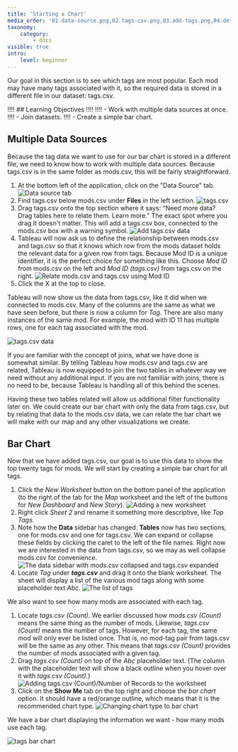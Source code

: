 ```yaml
---
title: 'Starting a Chart'
media_order: '01.data-source.png,02.tags-csv.png,03.add-tags.png,04.define-relationship.png,05.tags-data.png'
taxonomy:
    category:
        - docs
visible: true
intro:
    level: beginner
---
```


Our goal in this section is to see which tags are most popular. Each mod may have many tags associated with it, so the required data is stored in a different file in our dataset: tags.csv.

!!!! ## Learning Objectives
!!!! 
!!!! - Work with multiple data sources at once.
!!!! - Join datasets.
!!!! - Create a simple bar chart.

## Multiple Data Sources

Because the tag data we want to use for our bar chart is stored in a different file, we need to know how to work with multiple data sources. Because tags.csv is in the same folder as mods.csv, this will be fairly straightforward.

1. At the bottom left of the application, click on the "Data Source" tab.
![Data source tab](01.data-source.png)
2. Find tags.csv below mods.csv under **Files** in the left section.
![tags.csv](02.tags-csv.png)
3. Drag tags.csv onto the top section where it says: "Need more data? Drag tables here to relate them. Learn more." The exact spot where you drag it doesn't matter. This will add a tags.csv box, connected to the mods.csv box with a warning symbol.
![Add tags.csv data](03.add-tags.png)
4. Tableau will now ask us to define the relationship between mods.csv and tags.csv so that it knows which row from the mods dataset holds the relevant data for a given row from tags. Because Mod ID is a unique identifier, it is the perfect choice for something like this. Choose _Mod ID_ from mods.csv on the left and _Mod ID (tags.csv)_ from tags.csv on the right.
![Relate mods.csv and tags.csv using Mod ID](04.define-relationships.png)
5. Click the X at the top to close.

Tableau will now show us the data from tags.csv, like it did when we connected to mods.csv. Many of the columns are the same as what we have seen before, but there is now a column for _Tag_. There are also many instances of the same mod. For example, the mod with ID 11 has multiple rows, one for each tag associated with the mod.

![tags.csv data](05.tags-data.png)

If you are familiar with the concept of joins, what we have done is somewhat similar. By telling Tableau how mods.csv and tags.csv are related, Tableau is now equipped to join the two tables in whatever way we need without any additional input. If you are not familiar with joins, there is no need to be, because Tableau is handling all of this behind the scenes.

Having these two tables related will allow us additional filter functionality later on. We could create our bar chart with only the data from tags.csv, but by relating that data to the mods.csv data, we can relate the bar chart we will make with our map and any other visualizations we create.

## Bar Chart

Now that we have added tags.csv, our goal is to use this data to show the top twenty tags for mods. We will start by creating a simple bar chart for all tags.

1. Click the _New Worksheet_ button on the bottom panel of the application (to the right of the tab for the _Map_ worksheet and the left of the buttons for _New Dashboard_ and _New Story_).
![Adding a new worksheet](06.new-worksheet.png)
2. Right click _Sheet 2_ and rename it something more descriptive, like _Top Tags_.
3. Note how the **Data** sidebar has changed. **Tables** now has two sections, one for mods.csv and one for tags.csv. We can expand or collapse these fields by clicking the caret to the left of the file names. Right now we are interested in the data from tags.csv, so we may as well collapse mods.csv for convenience.
![The data sidebar with mods.csv collapsed and tags.csv expanded](07.data-tables.png)
4. Locate _Tag_ under _**tags.csv**_ and drag it onto the blank worksheet. The sheet will display a list of the various mod tags along with some placeholder text _Abc_.
![The list of tags](08.tags-list.png)

We also want to see how many mods are associated with each tag.

1. Locate _tags.csv (Count)_. We earlier discussed how _mods.csv (Count)_ means the same thing as the number of mods. Likewise, _tags.csv (Count)_ means the number of tags. However, for each tag, the same mod will only ever be listed once. That is, no mod-tag pair from tags.csv will be the same as any other. This means that _tags.csv (Count)_ provides the number of mods associated with a given tag.
2. Drag _tags.csv (Count)_ on top of the _Abc_ placeholder text. (The column with the placeholder text will show a black outline when you hover over it with _tags.csv (Count)_.)
![Adding tags.csv (Count)/Number of Records to the worksheet](09.number-of-records.png)
3. Click on the **Show Me** tab on the top right and choose the _bar chart_ option. It should have a red/orange outline, which means that it is the recommended chart type.
![Changing chart type to _bar chart_](10.show-me-bars.png?cropResize=300,500)

We have a bar chart displaying the information we want - how many mods use each tag.

![tags bar chart](11.tags-chart.png)
